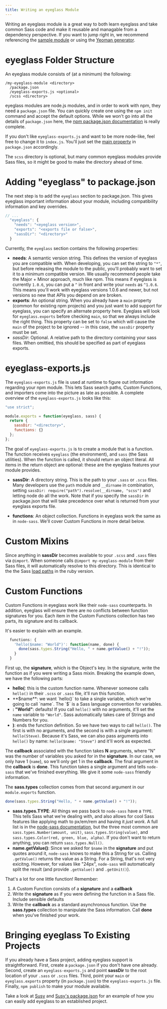 ```yaml
---
title: Writing an eyeglass Module
---
```


Writing an eyeglass module is a great way to both learn eyeglass and take common Sass code and make it reusable and managable from a dependency perspective. If you want to jump right in, we recommend referencing the [sample module](https://github.com/sass-eyeglass/eyeglass-sample) or using the [Yeoman generator](https://github.com/sass-eyeglass/generator-eyeglass).

# eyeglass Folder Structure

An eyeglass module consists of (at a minimum) the following:

```
/my-eyeglass-module <directory>
  /package.json
  /eyeglass-exports.js <optional>
  /scss <directory>
```

eyeglass modules are node.js modules, and in order to work with npm, they need a `package.json` file. You can quickly create one using the `npm init` command and accept the default options. While we won't go into all the details of `package.json` here, the [npm package.json documentation](https://docs.npmjs.com/files/package.json) is really complete.

If you don't like `eyeglass-exports.js` and want to be more node-like, feel free to change it to `index.js`. You'll just set the [main property](https://docs.npmjs.com/files/package.json#main) in `package.json` accordingly.

The `scss` directory is optional, but many common eyeglass modules provide Sass files, so it might be good to make the directory ahead of time.

# Adding "eyeglass" to package.json

The next step is to add the `eyeglass` section to package.json. This gives eyeglass important information about your module, including compatibility information and key overrides.

```js
// ...
  "eyeglass": {
    "needs": "<eyeglass version>",
    "exports": "<exports file or false>",
    "sassDir": "<directory>"
  }
```

Currently, the `eyeglass` section contains the following properties:

  * **needs**: A semantic version string. This defines the version of eyeglass you are compatible with. When developing, you can set the string to `"*"`, but before releasing the module to the public, you'll probably want to set it to a minimum compatible version. We usually recommend people take the Major + Minor approach, much like npm. This means if eyeglass is currently `1.0.6`, you can put a `^` in front and write your `needs` as `^1.0.6`. This means you'll work with eyeglass versions 1.0.6 and newer, but not versions so new that APIs you depend on are broken.
  * **exports**: An optional string. When you already have a `main` property (common for existing npm projects) and you just want to add support for eyeglass, you can specify an alternate property here.  Eyeglass will look for `eyeglass.exports` before checking `main`, so that we always include the right thing. This property can be set to `false` which will cause the `main` of the project to be ignored -- in
this case, the `sassDir` property must be set. 
  * *sassDir*: Optional. A relative path to the directory containing your sass files. When omittied, this should be specified as part of eyeglass exports.

# eyeglass-exports.js

The `eyeglass-exports.js` file is used at runtime to figure out information regarding your npm module. This lets Sass search paths, Custom Functions, and importers come into the picture as late as possible. A complete overview of the `eyeglass-exports.js` looks like this:

```js
"use strict";

module.exports = function(eyeglass, sass) {
  return {
    sassDir: "<directory>",
    functions: {}
  };
};
```

The goal of `eyeglass-exports.js` is to create a module that is a function. The function receives `eyeglass` (the environment), and `sass` (the Sass utilities). When the function is called, it should return an object literal. All items in the return object are optional: these are the eyeglass features your module provides.

* **sassDir**: A directory string. This is the path to your `.sass` or
   `.scss` files. Many developers use the `path` module and `__dirname`
  in combination, setting `sassDir: require("path").resolve(__dirname, "scss")`
  and letting node do all the work. Note that if you specify the `sassDir` in package.json that will take
  precedence over what is returned from your eyeglass exports file.

* **functions**: An object collection. Functions in eyeglass work the same as in `node-sass`. We'll cover Custom Functions in more detail below.

# Custom Mixins
Since anything in **sassDir** becomes available to your `.scss` and `.sass` files via `@import`. When someone calls `@import my-eyeglass-module` from their Sass files, it will automatically resolve to this directory. This is identical to the the Sass [load paths](http://sass-lang.com/documentation/file.SASS_REFERENCE.html#load_paths-option) in the ruby version.

# Custom Functions
Custom Functions in eyeglass work like their `node-sass` counterparts. In addition, eyeglass will ensure there are no conflicts between function signatures for you. Each item in the Custom Functions collection has two parts, its signature and its callback.

It's easier to explain with an example.

```js
  functions: {
    'hello($name: "World")': function(name, done) {
      done(sass.types.String("Hello, " + name.getValue() + "!"));
    }
  }
```

First up, the **signature**, which is the Object's key. In the signature, write the function as if you were writing a Sass mixin. Breaking the example down, we have the following parts:

* **hello(**: this is the custom function name. Whenever someone calls `hello()` in their `.scss` or `.sass` file, it'll run this function.
* **$name**: we want `hello()` to take a single variable, which we're going to call `name`. The `$` is a Sass language convention for variables.
* **: "World"**: defaults! If you call `hello()` with no arguments, it'll set the `name` variable to `"World"`. Sass automatically takes care of Strings and Numbers for you.
* **)**: ends the function definition. So we have two ways to call `hello()`. The first is with no arguments, and the second is with a single argument: `hello(Steve)`. Because it's Sass, we can also pass arguments into `hello()` by name: `hello($name: "Steve")` and it'll work as expected.

The **callback** associated with the function takes **N** arguments, where "N" was the number of variables you asked for in the **signature**. In our case, we only have 1 (`name`), so we'll only get 1 in the **callback**. The final argument in the **callback** is **done**. This function takes a single argument and tells `node-sass` that we've finished everything. We give it some `node-sass` friendly information.

The **sass.types** collection comes from that second argument in our `module.exports` function.

```js
done(sass.types.String("Hello, " + name.getValue() + "!"));
```

* **sass.types.TYPE**: All things we pass back to `node-sass` have a `TYPE`. This tells Sass what we're dealing with, and also allows for cool Sass features like applying math to px/em/rem and having it _just work_. A full list is in the [node-sass documentation](https://github.com/sass/node-sass#functions--v300---experimental), but the three most common are `sass.types.Number(amount, unit)`, `sass.types.String(value)`, and `sass.types.Color(red, green, blue, alpha)`. If you don't want to return anything, you can return `sass.types.Null()`.
* **name.getValue()**: Since we asked for `$name` in the **signature** and put quotes around it, `node-sass` knows to make this a String for us. Calling `.getValue()` returns the value as a String. For a String, that's not very exicitng. However, for values like "24px", `node-sass` will automatically split the result (and provide `.getValue()` and `.getUnit()`).

That's a lot for one little function! Remember:

1. A Custom Function consists of a **signature** and a **callback**
2. Write the **signature** as if you were defining the function in a Sass file. Include sensible defaults
3. Write the **callback** as a standard asynchronous function. Use the **sass.types** collection to manipulate the Sass information. Call **done** when you've finished your work.

# Bringing eyeglass To Existing Projects
If you already have a Sass project, adding eyeglass support is straightforward. First, create a `package.json` if you don't have one already. Second, create an `eyeglass-exports.js` and point **sassDir** to the root location of your `.sass` or `.scss` files. Third, point your `main` or `eyeglass.exports` property (in `package.json`) to the `eyeglass-exports.js` file. Finally, `npm publish` to make your module available.

Take a look at [Susy](https://github.com/oddbird/susy/) and [Susy's package.json](https://github.com/oddbird/susy/blob/master/package.json#L28-L35) for an example of how you can easily add eyeglass to an established project.
